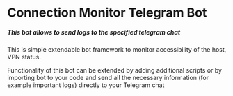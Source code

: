# Connection Monitor Telegram Bot
##### This bot allows to send logs to the specified telegram chat
 
This is simple extendable bot framework to monitor accessibility of the host, VPN status.

Functionality of this bot can be extended by adding additional scripts or by importing bot to your code and send all the necessary information (for example important logs) directly to your Telegram chat

